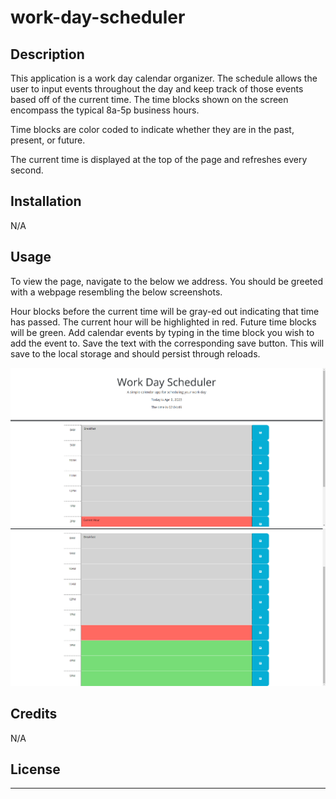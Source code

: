 # work-day-scheduler

## Description

This application is a work day calendar organizer. The schedule allows the user to input events throughout the day and keep track of those events based off of the current time. The time blocks shown on the screen encompass the typical 8a-5p business hours.

Time blocks are color coded to indicate whether they are in the past, present, or future. 

The current time is displayed at the top of the page and refreshes every second. 

## Installation

N/A

## Usage

To view the page, navigate to the below we address. You should be greeted with a webpage resembling the below screenshots.

Hour blocks before the current time will be gray-ed out indicating that time has passed. The current hour will be highlighted in red. Future time blocks will be green. Add calendar events by typing in the time block you wish to add the event to. Save the text with the corresponding save button. This will save to the local storage and should persist through reloads.

![alt text](assets/work-day-scheduler-1.PNG)
![alt text](assets/work-day-scheduler-2.PNG)


## Credits

N/A

## License



---

